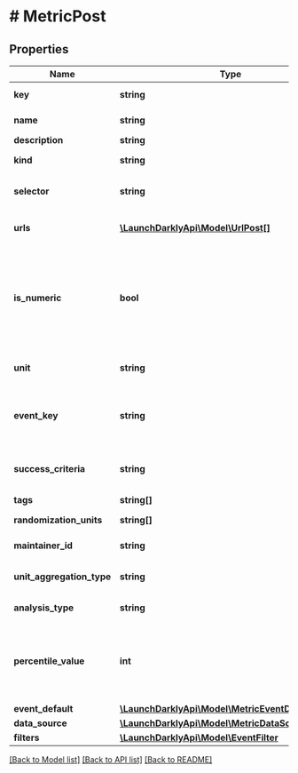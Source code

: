 # # MetricPost

## Properties

Name | Type | Description | Notes
------------ | ------------- | ------------- | -------------
**key** | **string** | A unique key to reference the metric |
**name** | **string** | A human-friendly name for the metric | [optional]
**description** | **string** | Description of the metric | [optional]
**kind** | **string** | The kind of event your metric will track |
**selector** | **string** | One or more CSS selectors. Required for click metrics only. | [optional]
**urls** | [**\LaunchDarklyApi\Model\UrlPost[]**](UrlPost.md) | One or more target URLs. Required for click and pageview metrics only. | [optional]
**is_numeric** | **bool** | Whether to track numeric changes in value against a baseline (&lt;code&gt;true&lt;/code&gt;) or to track a conversion when an end user takes an action (&lt;code&gt;false&lt;/code&gt;). Required for custom metrics only. | [optional]
**unit** | **string** | The unit of measure. Applicable for numeric custom metrics only. | [optional]
**event_key** | **string** | The event key to use in your code. Required for custom conversion/binary and custom numeric metrics only. | [optional]
**success_criteria** | **string** | Success criteria. Required for custom numeric metrics, optional for custom conversion metrics. | [optional]
**tags** | **string[]** | Tags for the metric | [optional]
**randomization_units** | **string[]** | An array of randomization units allowed for this metric | [optional]
**maintainer_id** | **string** | The ID of the member who maintains this metric | [optional]
**unit_aggregation_type** | **string** | The method by which multiple unit event values are aggregated | [optional]
**analysis_type** | **string** | The method for analyzing metric events | [optional]
**percentile_value** | **int** | The percentile for the analysis method. An integer denoting the target percentile between 0 and 100. Required when &lt;code&gt;analysisType&lt;/code&gt; is &lt;code&gt;percentile&lt;/code&gt;. | [optional]
**event_default** | [**\LaunchDarklyApi\Model\MetricEventDefaultRep**](MetricEventDefaultRep.md) |  | [optional]
**data_source** | [**\LaunchDarklyApi\Model\MetricDataSourceRefRep**](MetricDataSourceRefRep.md) |  | [optional]
**filters** | [**\LaunchDarklyApi\Model\EventFilter**](EventFilter.md) |  | [optional]

[[Back to Model list]](../../README.md#models) [[Back to API list]](../../README.md#endpoints) [[Back to README]](../../README.md)
